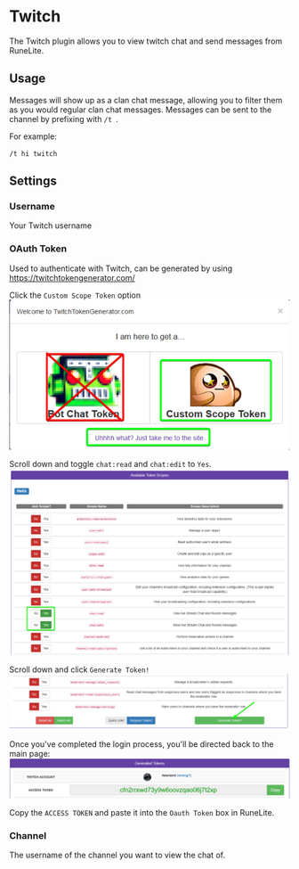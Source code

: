 # Twitch

The Twitch plugin allows you to view twitch chat and send messages from RuneLite.

## Usage

Messages will show up as a clan chat message, allowing you to filter them as you would regular clan chat messages. Messages can be sent to the channel by prefixing with `/t `. 

For example:
```
/t hi twitch
```

## Settings

### Username

Your Twitch username

### OAuth Token

Used to authenticate with Twitch, can be generated by using https://twitchtokengenerator.com/

Click the `Custom Scope Token` option  
![twitchtokengenerator-popup](img/twitch/twitchtokengenerator_popup.png)  

Scroll down and toggle `chat:read` and `chat:edit` to `Yes`.
![twitchtokengenerator-scopes](img/twitch/twitchtokengenerator_scopes.png)  

Scroll down and click `Generate Token!`
![twitchtokengenerator-button](img/twitch/twitchtokengenerator_generate_token.png)  

Once you've completed the login process, you'll be directed back to the main page:
![twitchtokengenerator-post-login-token](img/twitch/twitchtokengenerator_post_login_token.png)  

Copy the `ACCESS TOKEN` and paste it into the `Oauth Token` box in RuneLite.


### Channel

The username of the channel you want to view the chat of.
